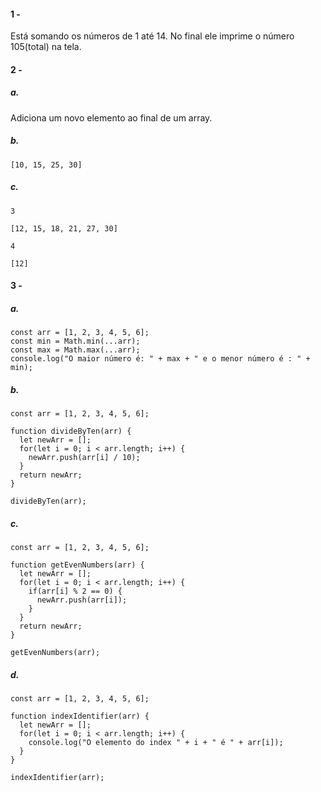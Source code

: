 #### 1 -

Está somando os números de 1 até 14.
No final ele imprime o número 105(total) na tela.



#### 2 -

##### a.

Adiciona um novo elemento ao final de um array.

##### b.

```
[10, 15, 25, 30]
```

##### c.

`3`

```
[12, 15, 18, 21, 27, 30]
```

`4`

```
[12]
```



#### 3 -

##### a.

```
const arr = [1, 2, 3, 4, 5, 6];
const min = Math.min(...arr);
const max = Math.max(...arr);
console.log("O maior número é: " + max + " e o menor número é : " + min);
```

##### b.

```
const arr = [1, 2, 3, 4, 5, 6];

function divideByTen(arr) {
  let newArr = [];
  for(let i = 0; i < arr.length; i++) {
    newArr.push(arr[i] / 10);
  }
  return newArr;
}

divideByTen(arr);
```

##### c.

```
const arr = [1, 2, 3, 4, 5, 6];

function getEvenNumbers(arr) {
  let newArr = [];
  for(let i = 0; i < arr.length; i++) {
    if(arr[i] % 2 == 0) {
      newArr.push(arr[i]);
    }
  }
  return newArr;
}

getEvenNumbers(arr);
```

##### d.

```
const arr = [1, 2, 3, 4, 5, 6];

function indexIdentifier(arr) {
  let newArr = [];
  for(let i = 0; i < arr.length; i++) {
    console.log("O elemento do index " + i + " é " + arr[i]);
  }
}

indexIdentifier(arr);
```











